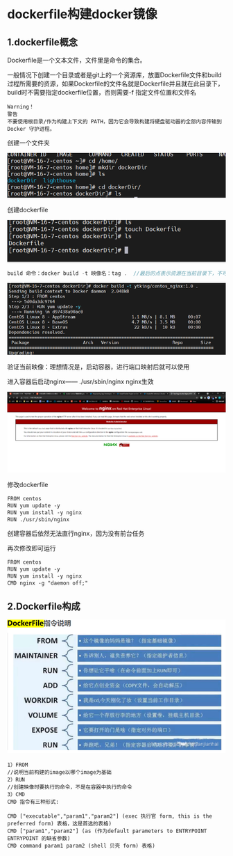 # dockerfile构建docker镜像

## 1.dockerfile概念

Dockerfile是一个文本文件，文件里是命令的集合。

一般情况下创建一个目录或者是git上的一个资源库，放置Dockerfile文件和build过程所需要的资源，如果Dockerfile的文件名就是Dockerfile并且就在此目录下，build时不需要指定dockerfile位置，否则需要-f 指定文件位置和文件名

```
Warning！
警告
不要使用根目录/作为构建上下文的 PATH，因为它会导致构建将硬盘驱动器的全部内容传输到 Docker 守护进程。
```

创建一个文件夹

![image-20211125184517300](image-20211125184517300.png)

创建dockerfile

![image-20211125184841137](image-20211125184841137.png)



```java
build 命令：docker build -t 映像名：tag .  //最后的点表示资源在当前目录下，不可以省略
```

![image-20211125191315987](image-20211125191315987.png)

验证当前映像：理想情况是，启动容器，进行端口映射后就可以使用

进入容器后启动nginx—— ./usr/sbin/nginx      nginx生效

![image-20211125194127240](image-20211125194127240.png)

修改dockerfile

```
FROM centos
RUN yum update -y
RUN yum install -y nginx
RUN ./usr/sbin/nginx
```

创建容器后依然无法直行nginx，因为没有前台任务

再次修改即可运行

```
FROM centos
RUN yum update -y
RUN yum install -y nginx
CMD nginx -g "daemon off;"
```



## 2.Dockerfile构成

![image-20211125190839404](image-20211125190839404.png)

```
1）FROM
//说明当前构建的image以哪个image为基础
2）RUN
//创建映像时要执行的命令，不是在容器中执行的命令
3）CMD
CMD 指令有三种形式:

CMD ["executable","param1","param2"] (exec 执行官 form, this is the preferred form) 表格，这是首选的表格)
CMD ["param1","param2"] (as (作为default parameters to ENTRYPOINT ENTRYPOINT 的缺省参数)
CMD command param1 param2 (shell 贝壳 form) 表格)
```

